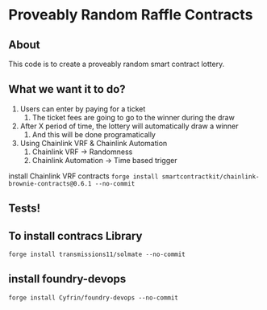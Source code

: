 # Proveably Random Raffle Contracts

## About

This code is to create a proveably random smart contract lottery.

## What we want it to do?

1. Users can enter by paying for a ticket
    1. The ticket fees are going to go to the winner during the draw
2. After X period of time, the lottery will automatically draw a winner 
    1. And this will be done programatically
3. Using Chainlink VRF & Chainlink Automation 
    1. Chainlink VRF -> Randomness
    2. Chainlink Automation -> Time based trigger


install Chainlink VRF contracts 
```forge install smartcontractkit/chainlink-brownie-contracts@0.6.1 --no-commit```

## Tests!

## To install contracs Library

```forge install transmissions11/solmate --no-commit```

## install foundry-devops
```forge install Cyfrin/foundry-devops --no-commit```
